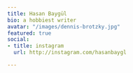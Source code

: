 ```yaml
---
title: Hasan Baygül
bio: a hobbiest writer
avatar: "/images/dennis-brotzky.jpg"
featured: true
social:
- title: instagram
  url: http://instagram.com/hasanbaygl

---
```

